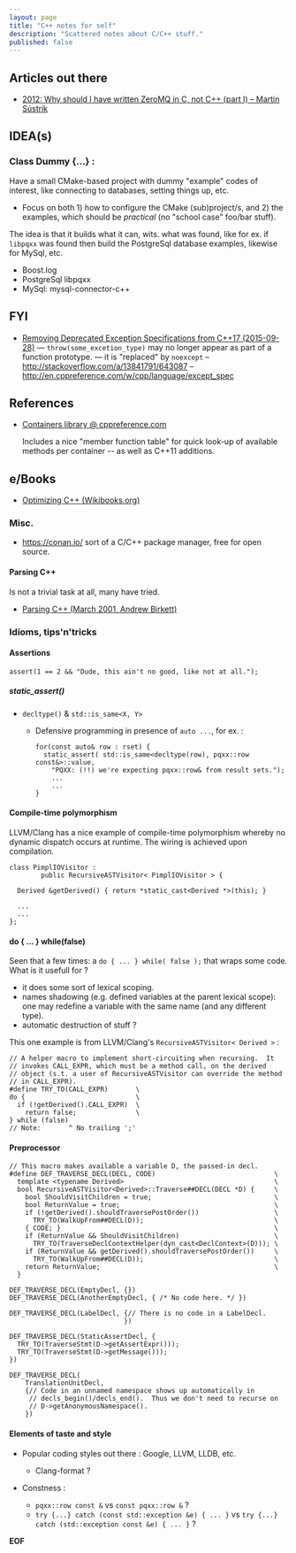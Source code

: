 ```yaml
---
layout: page
title: "C++ notes for self"
description: "Scattered notes about C/C++ stuff."
published: false
---
```




## Articles out there

* [2012: Why should I have written ZeroMQ in C, not C++ (part I) – Martin Sústrik](http://250bpm.com/blog:4)


## IDEA(s)

### Class Dummy {...} :

Have a small CMake-based project with dummy "example" codes of interest, like connecting to databases, setting things up, etc.

* Focus on both 1) how to configure the CMake (sub)project/s, and 2) the examples, which should be _practical_ (no "school case" foo/bar stuff).

The idea is that it builds what it can, wits. what was found, like for ex. if `libpqxx` was found then build the PostgreSql database examples, likewise for MySql, etc.

* Boost.log
* PostgreSql libpqxx
* MySql: mysql-connector-c++

## FYI

* [Removing Deprecated Exception Specifications from C++17 (2015-09-28)](http://www.open-std.org/jtc1/sc22/wg21/docs/papers/2015/p0003r0.html#1.0)
  — `throw(some_excetion_type)` may no longer appear as part of a function
  prototype. — it is "replaced" by `noexcept`
  – <http://stackoverflow.com/a/13841791/643087>
  – <http://en.cppreference.com/w/cpp/language/except_spec>


## References

* [Containers library @ cppreference.com](http://en.cppreference.com/w/cpp/container)

  Includes a nice "member function table" for quick look-up of available methods
  per container -- as well as C++11 additions.


## e/Books

* [Optimizing C++ (Wikibooks.org)](https://en.wikibooks.org/wiki/Optimizing_C%2B%2B)

### Misc.

* <https://conan.io/> sort of a C/C++ package manager, free for open source.
#### Parsing C++

Is not a trivial task at all, many have tried.

* [Parsing C++ (March 2001, Andrew Birkett)](http://www.nobugs.org/developer/parsingcpp/)

### Idioms, tips'n'tricks

#### Assertions

    assert(1 == 2 && "Dude, this ain't no good, like not at all.");

##### static_assert()

* `decltype()` & `std::is_same<X, Y>`
    - Defensive programming in presence of `auto ...`, for ex. :

          for(const auto& row : rset) {
            static_assert( std::is_same<decltype(row), pqxx::row const&>::value,
              "PQXX: (!!) we're expecting pqxx::row& from result sets.");
              ...
              ...
          }

#### Compile-time polymorphism

LLVM/Clang has a nice example of compile-time polymorphism whereby no dynamic dispatch occurs at runtime.  The wiring is achieved upon compilation.

    class PimplIOVisitor :
            public RecursiveASTVisitor< PimplIOVisitor > {

      Derived &getDerived() { return *static_cast<Derived *>(this); }

      ...
      ...
    };

#### do { ... } while(false)

Seen that a few times: a `do { ... } while( false );` that wraps some code. What is it usefull for ?

* it does some sort of lexical scoping.
* names shadowing (e.g. defined variables at the parent lexical scope): one may redefine a variable with the same name (and any different type).
* automatic destruction of stuff ?

This one example is from LLVM/Clang's `RecursiveASTVisitor< Derived >` :

    // A helper macro to implement short-circuiting when recursing.  It
    // invokes CALL_EXPR, which must be a method call, on the derived
    // object (s.t. a user of RecursiveASTVisitor can override the method
    // in CALL_EXPR).
    #define TRY_TO(CALL_EXPR)       \
    do {                            \
      if (!getDerived().CALL_EXPR)  \
        return false;               \
    } while (false)
    // Note:       ^ No trailing ';'

#### Preprocessor

    // This macro makes available a variable D, the passed-in decl.
    #define DEF_TRAVERSE_DECL(DECL, CODE)                              \
      template <typename Derived>                                      \
      bool RecursiveASTVisitor<Derived>::Traverse##DECL(DECL *D) {     \
        bool ShouldVisitChildren = true;                               \
        bool ReturnValue = true;                                       \
        if (!getDerived().shouldTraversePostOrder())                   \
          TRY_TO(WalkUpFrom##DECL(D));                                 \
        { CODE; }                                                      \
        if (ReturnValue && ShouldVisitChildren)                        \
          TRY_TO(TraverseDeclContextHelper(dyn_cast<DeclContext>(D))); \
        if (ReturnValue && getDerived().shouldTraversePostOrder())     \
          TRY_TO(WalkUpFrom##DECL(D));                                 \
        return ReturnValue;                                            \
      }

    DEF_TRAVERSE_DECL(EmptyDecl, {})
    DEF_TRAVERSE_DECL(AnotherEmptyDecl, { /* No code here. */ })

    DEF_TRAVERSE_DECL(LabelDecl, {// There is no code in a LabelDecl.
                                 })

    DEF_TRAVERSE_DECL(StaticAssertDecl, {
      TRY_TO(TraverseStmt(D->getAssertExpr()));
      TRY_TO(TraverseStmt(D->getMessage()));
    })

    DEF_TRAVERSE_DECL(
        TranslationUnitDecl,
        {// Code in an unnamed namespace shows up automatically in
         // decls_begin()/decls_end().  Thus we don't need to recurse on
         // D->getAnonymousNamespace().
        })




#### Elements of taste and style

* Popular coding styles out there : Google, LLVM, LLDB, etc.
    - Clang-format ?

* Constness :
    - `pqxx::row const &` vs `const pqxx::row &` ?
    - `try {...} catch (const std::exception &e) { ... }`
    vs `try {...} catch (std::exception const &e) { ... }` ?

__EOF__
